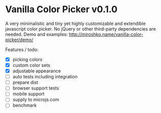 Vanilla Color Picker v0.1.0 
======

A very minimalistic and tiny yet highly customizable and extendible javascript color picker. No jQuery or other third-party dependencies are needed.
Demo and examples: http://miroshko.name/vanilla-color-picker/demo/

Features / todo:
- [x] picking colors
- [x] custom color sets
- [x] adjustable appearance
- [ ] auto tests including integration
- [ ] prepare dist
- [ ] browser support tests
- [ ] mobile support
- [ ] supply to microjs.com
- [ ] benchmark
